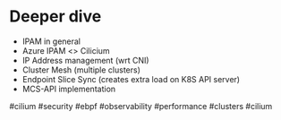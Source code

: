 # Deeper dive
* IPAM in general
* Azure IPAM <> Cilicium
* IP Address management (wrt CNI)
* Cluster Mesh (multiple clusters)
* Endpoint Slice Sync (creates extra load on K8S API server)
* MCS-API implementation 


#cilium #security #ebpf #observability #performance #clusters #cilium 